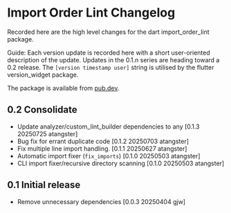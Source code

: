 # Import Order Lint Changelog

Recorded here are the high level changes for the dart
import_order_lint package.

Guide: Each version update is recorded here with a short user-oriented
description of the update. Updates in the 0.1.n series are heading
toward a 0.2 release.  The `[version timestamp user]` string is
utilised by the flutter version_widget package.

The package is available from
[pub.dev](https://pub.dev/packages/import_order_lint).

## 0.2 Consolidate

+ Update analyzer/custom_lint_builder dependencies to any [0.1.3 20250725 atangster]
+ Bug fix for errant duplicate code [0.1.2 20250703 atangster]
+ Fix multiple line import handling. [0.1.1 20250627 atangster]
+ Automatic import fixer (`fix_imports`) [0.1.0 20250503 atangster]
+ CLI import fixer/recursive directory scanning [0.1.0 20250503 atangster]

## 0.1 Initial release

+ Remove unnecessary dependencies [0.0.3 20250404 gjw]
